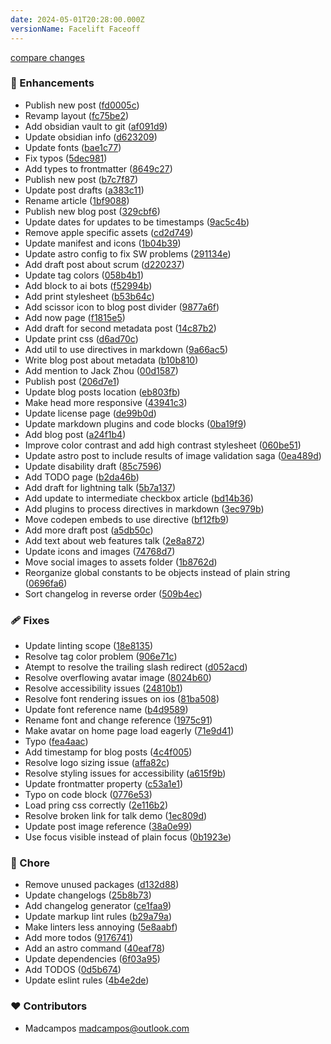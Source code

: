 ```yaml
---
date: 2024-05-01T20:28:00.000Z
versionName: Facelift Faceoff
---
```


[compare changes](https://github.com/madcampos/madcampos/compare/v3.4.0...v3.5.0)

### 🚀 Enhancements

- Publish new post ([fd0005c](https://github.com/madcampos/madcampos/commit/fd0005c))
- Revamp layout ([fc75be2](https://github.com/madcampos/madcampos/commit/fc75be2))
- Add obsidian vault to git ([af091d9](https://github.com/madcampos/madcampos/commit/af091d9))
- Update obsidian info ([d623209](https://github.com/madcampos/madcampos/commit/d623209))
- Update fonts ([bae1c77](https://github.com/madcampos/madcampos/commit/bae1c77))
- Fix typos ([5dec981](https://github.com/madcampos/madcampos/commit/5dec981))
- Add types to frontmatter ([8649c27](https://github.com/madcampos/madcampos/commit/8649c27))
- Publish new post ([b7c7f87](https://github.com/madcampos/madcampos/commit/b7c7f87))
- Update post drafts ([a383c11](https://github.com/madcampos/madcampos/commit/a383c11))
- Rename article ([1bf9088](https://github.com/madcampos/madcampos/commit/1bf9088))
- Publish new blog post ([329cbf6](https://github.com/madcampos/madcampos/commit/329cbf6))
- Update dates for updates to be timestamps ([9ac5c4b](https://github.com/madcampos/madcampos/commit/9ac5c4b))
- Remove apple specific assets ([cd2d749](https://github.com/madcampos/madcampos/commit/cd2d749))
- Update manifest and icons ([1b04b39](https://github.com/madcampos/madcampos/commit/1b04b39))
- Update astro config to fix SW problems ([291134e](https://github.com/madcampos/madcampos/commit/291134e))
- Add draft post about scrum ([d220237](https://github.com/madcampos/madcampos/commit/d220237))
- Update tag colors ([058b4b1](https://github.com/madcampos/madcampos/commit/058b4b1))
- Add block to ai bots ([f52994b](https://github.com/madcampos/madcampos/commit/f52994b))
- Add print stylesheet ([b53b64c](https://github.com/madcampos/madcampos/commit/b53b64c))
- Add scissor icon to blog post divider ([9877a6f](https://github.com/madcampos/madcampos/commit/9877a6f))
- Add now page ([f1815e5](https://github.com/madcampos/madcampos/commit/f1815e5))
- Add draft for second metadata post ([14c87b2](https://github.com/madcampos/madcampos/commit/14c87b2))
- Update print css ([d6ad70c](https://github.com/madcampos/madcampos/commit/d6ad70c))
- Add util to use directives in markdown ([9a66ac5](https://github.com/madcampos/madcampos/commit/9a66ac5))
- Write blog post about metadata ([b10b810](https://github.com/madcampos/madcampos/commit/b10b810))
- Add mention to Jack Zhou ([00d1587](https://github.com/madcampos/madcampos/commit/00d1587))
- Publish post ([206d7e1](https://github.com/madcampos/madcampos/commit/206d7e1))
- Update blog posts location ([eb803fb](https://github.com/madcampos/madcampos/commit/eb803fb))
- Make head more responsive ([43941c3](https://github.com/madcampos/madcampos/commit/43941c3))
- Update license page ([de99b0d](https://github.com/madcampos/madcampos/commit/de99b0d))
- Update markdown plugins and code blocks ([0ba19f9](https://github.com/madcampos/madcampos/commit/0ba19f9))
- Add blog post ([a24f1b4](https://github.com/madcampos/madcampos/commit/a24f1b4))
- Improve color contrast and add high contrast stylesheet ([060be51](https://github.com/madcampos/madcampos/commit/060be51))
- Update astro post to include results of image validation saga ([0ea489d](https://github.com/madcampos/madcampos/commit/0ea489d))
- Update disability draft ([85c7596](https://github.com/madcampos/madcampos/commit/85c7596))
- Add TODO page ([b2da46b](https://github.com/madcampos/madcampos/commit/b2da46b))
- Add draft for lightning talk ([5b7a137](https://github.com/madcampos/madcampos/commit/5b7a137))
- Add update to intermediate checkbox article ([bd14b36](https://github.com/madcampos/madcampos/commit/bd14b36))
- Add plugins to process directives in markdown ([3ec979b](https://github.com/madcampos/madcampos/commit/3ec979b))
- Move codepen embeds to use directive ([bf12fb9](https://github.com/madcampos/madcampos/commit/bf12fb9))
- Add more draft post ([a5db50c](https://github.com/madcampos/madcampos/commit/a5db50c))
- Add text about web features talk ([2e8a872](https://github.com/madcampos/madcampos/commit/2e8a872))
- Update icons and images ([74768d7](https://github.com/madcampos/madcampos/commit/74768d7))
- Move social images to assets folder ([1b8762d](https://github.com/madcampos/madcampos/commit/1b8762d))
- Reorganize global constants to be objects instead of plain string ([0696fa6](https://github.com/madcampos/madcampos/commit/0696fa6))
- Sort changelog in reverse order ([509b4ec](https://github.com/madcampos/madcampos/commit/509b4ec))

### 🩹 Fixes

- Update linting scope ([18e8135](https://github.com/madcampos/madcampos/commit/18e8135))
- Resolve tag color problem ([906e71c](https://github.com/madcampos/madcampos/commit/906e71c))
- Atempt to resolve the trailing slash redirect ([d052acd](https://github.com/madcampos/madcampos/commit/d052acd))
- Resolve overflowing avatar image ([8024b60](https://github.com/madcampos/madcampos/commit/8024b60))
- Resolve accessibility issues ([24810b1](https://github.com/madcampos/madcampos/commit/24810b1))
- Resolve font rendering issues on ios ([81ba508](https://github.com/madcampos/madcampos/commit/81ba508))
- Update font reference name ([b4d9589](https://github.com/madcampos/madcampos/commit/b4d9589))
- Rename font and change reference ([1975c91](https://github.com/madcampos/madcampos/commit/1975c91))
- Make avatar on home page load eagerly ([71e9d41](https://github.com/madcampos/madcampos/commit/71e9d41))
- Typo ([fea4aac](https://github.com/madcampos/madcampos/commit/fea4aac))
- Add timestamp for blog posts ([4c4f005](https://github.com/madcampos/madcampos/commit/4c4f005))
- Resolve logo sizing issue ([affa82c](https://github.com/madcampos/madcampos/commit/affa82c))
- Resolve styling issues for accessibility ([a615f9b](https://github.com/madcampos/madcampos/commit/a615f9b))
- Update frontmatter property ([c53a1e1](https://github.com/madcampos/madcampos/commit/c53a1e1))
- Typo on code block ([0776e53](https://github.com/madcampos/madcampos/commit/0776e53))
- Load pring css correctly ([2e116b2](https://github.com/madcampos/madcampos/commit/2e116b2))
- Resolve broken link for talk demo ([1ec809d](https://github.com/madcampos/madcampos/commit/1ec809d))
- Update post image reference ([38a0e99](https://github.com/madcampos/madcampos/commit/38a0e99))
- Use focus visible instead of plain focus ([0b1923e](https://github.com/madcampos/madcampos/commit/0b1923e))

### 🏡 Chore

- Remove unused packages ([d132d88](https://github.com/madcampos/madcampos/commit/d132d88))
- Update changelogs ([25b8b73](https://github.com/madcampos/madcampos/commit/25b8b73))
- Add changelog generator ([ce1faa9](https://github.com/madcampos/madcampos/commit/ce1faa9))
- Update markup lint rules ([b29a79a](https://github.com/madcampos/madcampos/commit/b29a79a))
- Make linters less annoying ([5e8aabf](https://github.com/madcampos/madcampos/commit/5e8aabf))
- Add more todos ([9176741](https://github.com/madcampos/madcampos/commit/9176741))
- Add an astro command ([40eaf78](https://github.com/madcampos/madcampos/commit/40eaf78))
- Update dependencies ([6f03a95](https://github.com/madcampos/madcampos/commit/6f03a95))
- Add TODOS ([0d5b674](https://github.com/madcampos/madcampos/commit/0d5b674))
- Update eslint rules ([4b4e2de](https://github.com/madcampos/madcampos/commit/4b4e2de))

### ❤️ Contributors

- Madcampos <madcampos@outlook.com>

